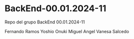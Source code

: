 # BackEnd-00.01.2024-11
Repo del grupo BackEnd 00.01.2024-11

Fernando Ramos
Yoshio Onuki
Miguel Angel
Vanesa Salcedo

